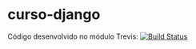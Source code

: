 # curso-django
Código desenvolvido no módulo
Trevis:
[![Build Status](https://app.travis-ci.com/andrelafonso/curso-django.svg?branch=master)](https://app.travis-ci.com/andrelafonso/curso-django)
